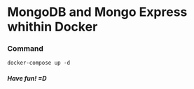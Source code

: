# MongoDB and Mongo Express whithin Docker

### Command
    docker-compose up -d

##### Have fun! =D
